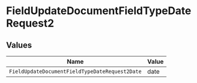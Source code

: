 # FieldUpdateDocumentFieldTypeDateRequest2


## Values

| Name                                           | Value                                          |
| ---------------------------------------------- | ---------------------------------------------- |
| `FieldUpdateDocumentFieldTypeDateRequest2Date` | date                                           |